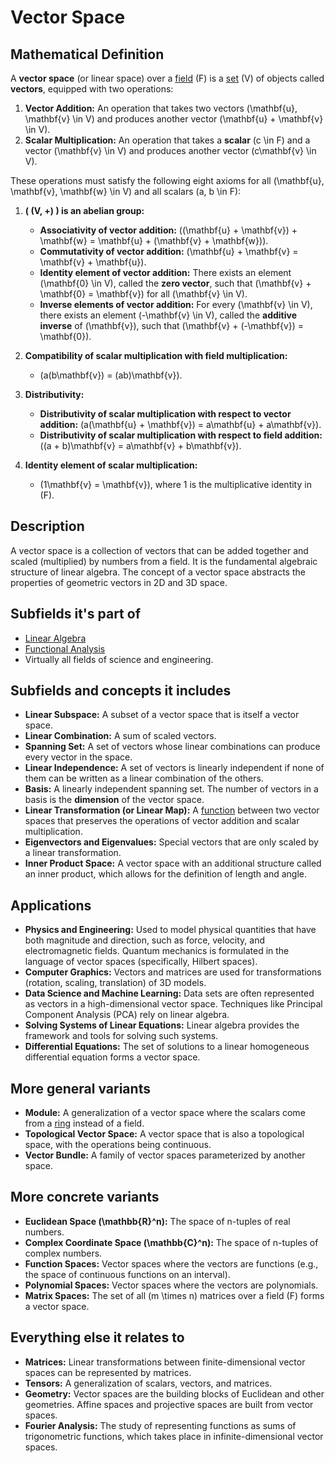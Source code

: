 # Vector Space

## Mathematical Definition

A **vector space** (or linear space) over a [field](../../01_Abstract_Algebra/02_Field_Theory/Field.md) \(F\) is a [set](../../../../00_Foundations/01_Set_Theory/Set.md) \(V\) of objects called **vectors**, equipped with two operations:

1.  **Vector Addition:** An operation that takes two vectors \(\mathbf{u}, \mathbf{v} \in V\) and produces another vector \(\mathbf{u} + \mathbf{v} \in V\).
2.  **Scalar Multiplication:** An operation that takes a **scalar** \(c \in F\) and a vector \(\mathbf{v} \in V\) and produces another vector \(c\mathbf{v} \in V\).

These operations must satisfy the following eight axioms for all \(\mathbf{u}, \mathbf{v}, \mathbf{w} \in V\) and all scalars \(a, b \in F\):

1.  **\( (V, +) \) is an abelian group:**
    *   **Associativity of vector addition:** \((\mathbf{u} + \mathbf{v}) + \mathbf{w} = \mathbf{u} + (\mathbf{v} + \mathbf{w})\).
    *   **Commutativity of vector addition:** \(\mathbf{u} + \mathbf{v} = \mathbf{v} + \mathbf{u}\).
    *   **Identity element of vector addition:** There exists an element \(\mathbf{0} \in V\), called the **zero vector**, such that \(\mathbf{v} + \mathbf{0} = \mathbf{v}\) for all \(\mathbf{v} \in V\).
    *   **Inverse elements of vector addition:** For every \(\mathbf{v} \in V\), there exists an element \(-\mathbf{v} \in V\), called the **additive inverse** of \(\mathbf{v}\), such that \(\mathbf{v} + (-\mathbf{v}) = \mathbf{0}\).

2.  **Compatibility of scalar multiplication with field multiplication:**
    *   \(a(b\mathbf{v}) = (ab)\mathbf{v}\).

3.  **Distributivity:**
    *   **Distributivity of scalar multiplication with respect to vector addition:** \(a(\mathbf{u} + \mathbf{v}) = a\mathbf{u} + a\mathbf{v}\).
    *   **Distributivity of scalar multiplication with respect to field addition:** \((a + b)\mathbf{v} = a\mathbf{v} + b\mathbf{v}\).

4.  **Identity element of scalar multiplication:**
    *   \(1\mathbf{v} = \mathbf{v}\), where 1 is the multiplicative identity in \(F\).

## Description

A vector space is a collection of vectors that can be added together and scaled (multiplied) by numbers from a field. It is the fundamental algebraic structure of linear algebra. The concept of a vector space abstracts the properties of geometric vectors in 2D and 3D space.

## Subfields it's part of

*   [Linear Algebra](./)
*   [Functional Analysis](../../../02_Analysis/03_Functional_Analysis/)
*   Virtually all fields of science and engineering.

## Subfields and concepts it includes

*   **Linear Subspace:** A subset of a vector space that is itself a vector space.
*   **Linear Combination:** A sum of scaled vectors.
*   **Spanning Set:** A set of vectors whose linear combinations can produce every vector in the space.
*   **Linear Independence:** A set of vectors is linearly independent if none of them can be written as a linear combination of the others.
*   **Basis:** A linearly independent spanning set. The number of vectors in a basis is the **dimension** of the vector space.
*   **Linear Transformation (or Linear Map):** A [function](../../../../00_Foundations/01_Set_Theory/Function.md) between two vector spaces that preserves the operations of vector addition and scalar multiplication.
*   **Eigenvectors and Eigenvalues:** Special vectors that are only scaled by a linear transformation.
*   **Inner Product Space:** A vector space with an additional structure called an inner product, which allows for the definition of length and angle.

## Applications

*   **Physics and Engineering:** Used to model physical quantities that have both magnitude and direction, such as force, velocity, and electromagnetic fields. Quantum mechanics is formulated in the language of vector spaces (specifically, Hilbert spaces).
*   **Computer Graphics:** Vectors and matrices are used for transformations (rotation, scaling, translation) of 3D models.
*   **Data Science and Machine Learning:** Data sets are often represented as vectors in a high-dimensional vector space. Techniques like Principal Component Analysis (PCA) rely on linear algebra.
*   **Solving Systems of Linear Equations:** Linear algebra provides the framework and tools for solving such systems.
*   **Differential Equations:** The set of solutions to a linear homogeneous differential equation forms a vector space.

## More general variants

*   **Module:** A generalization of a vector space where the scalars come from a [ring](../../01_Abstract_Algebra/01_Ring_Theory/Ring.md) instead of a field.
*   **Topological Vector Space:** A vector space that is also a topological space, with the operations being continuous.
*   **Vector Bundle:** A family of vector spaces parameterized by another space.

## More concrete variants

*   **Euclidean Space \(\mathbb{R}^n\):** The space of n-tuples of real numbers.
*   **Complex Coordinate Space \(\mathbb{C}^n\):** The space of n-tuples of complex numbers.
*   **Function Spaces:** Vector spaces where the vectors are functions (e.g., the space of continuous functions on an interval).
*   **Polynomial Spaces:** Vector spaces where the vectors are polynomials.
*   **Matrix Spaces:** The set of all \(m \times n\) matrices over a field \(F\) forms a vector space.

## Everything else it relates to

*   **Matrices:** Linear transformations between finite-dimensional vector spaces can be represented by matrices.
*   **Tensors:** A generalization of scalars, vectors, and matrices.
*   **Geometry:** Vector spaces are the building blocks of Euclidean and other geometries. Affine spaces and projective spaces are built from vector spaces.
*   **Fourier Analysis:** The study of representing functions as sums of trigonometric functions, which takes place in infinite-dimensional vector spaces.
